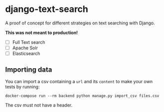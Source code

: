 # django-text-search

A proof of concept for different strategies on text searching with Django.

**This was not meant to production!**

- [ ] Full Text search
- [ ] Apache Solr
- [ ] Elasticsearch

## Importing data

You can import a csv containing a `url` and its `content` to make your own tests
by running:

```
docker-compose run --rm backend python manage.py import_csv files.csv
```

The csv must not have a header.
